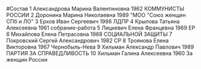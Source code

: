 #Состав
1 Александрова Марина Валентиновна 1962 КОММУНИСТЫ РОССИИ
2 Доронина Марина Николаевна 1989 \"МОО \"Союз женщин СПб и ЛО\"
3 Ерхов Иван Сергеевич 1986 ЛДПР
4 Крылова Татьяна Алексеевна 1961 собрание-работа
5 Лицкевич Елена Францевна 1969 ЕР
6 Михайлова Елена Петрасовна 1968 СОЦИАЛЬНОЙ ЗАЩИТЫ
7 Покровский Сергей Александрович 1982 СР
8 Троянова Елена Викторовна 1967 Чернобыль-Нева
9 Хильман Александр Павлович 1989 ПАРТИЯ ЗА СПРАВЕДЛИВОСТЬ
10 Хильман Галина Алексеевна 1960 За женщин России

